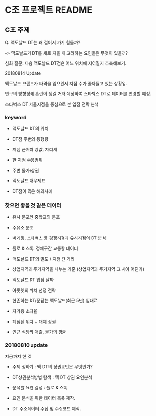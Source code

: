 # C조 프로젝트 README

## C조 주제

Q. 맥도날드 DT는 왜 걸어서 가기 힘들까?

-> 맥도날드가 DT를 새로 지을 때 고려하는 요인들은 무엇이 있을까?

심화 질문: 다음 맥도날드 DT점은 어느 위치에 지어질지 추측해보기.


20180814 Update

맥도날드 브랜드가 타격을 입으면서 지점 수가 줄어들고 있는 상황임.

연구의 방향성에 혼란이 생길 거라 예상하여 스타벅스 DT로 데이터를 변경할 예정.


스타벅스 DT 서울지점을 중심으로 본 입점 전략 분석


### keyword

* 맥도날드 DT의 위치

* DT점 주변의 통행량

* 지점 근처의 땅값, 자리세

* 한 지점 수용범위

* 주변 물가/상권

* 맥도날드 재무제표

* DT점이 많은 해외사례 


### 찾으면 좋을 것 같은 데이터

- 유사 분포인 중학교의 분포

- 주유소 분포

- 버거킹, 스타벅스 등 경쟁지점과 유사지점의 DT 분석

- 플로 & 스톡: 정체구간 교통량 데이터

- 맥도날드 DT의 밀도 / 지점 간 거리

- 상업지역과 주거지역을 나누는 기준 (상업지역과 주거지역 그 사이 어딘가)

- 맥도날드 DT 입점 날짜

- 아웃렛의 위치 선정 전략

- 현존하는 DT/문닫는 맥도날드(최근 5년) 임대료

- 자가용 소지율

- 폐점된 위치 + 대체 상권

- 인근 식당의 매출, 물가의 평균


### 20180810 update

지금까지 한 것 

- 주제 정하기 : 맥 DT의 상권요인은 무엇인가? 

- DT상권분석방법 탐색 : 맥 DT 상권 요인분석

- 분석할 요인 결정 : 플로 & 스톡

- 요인 분석을 위한 데이터 목록 제작. 

- DT 주소데이터 수집 및 수집코드 제작. 
